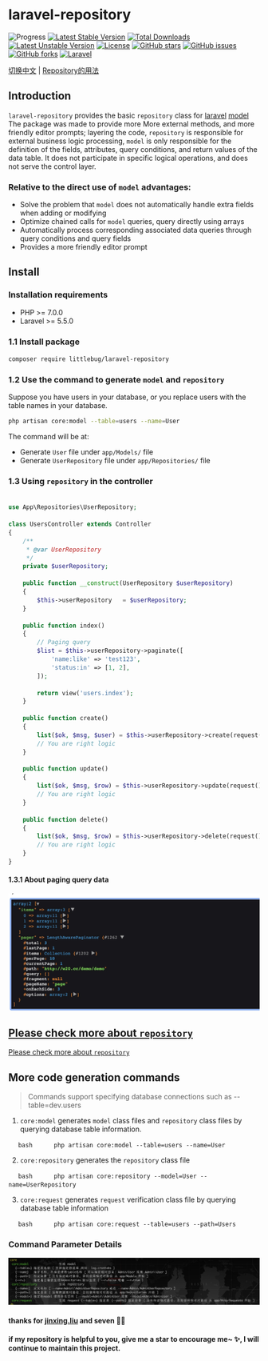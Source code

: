 laravel-repository
==================

![Progress](http://progressed.io/bar/100?title=completed) 
[![Latest Stable Version](https://poser.pugx.org/littlebug/laravel-repository/v/stable)](https://packagist.org/packages/littlebug/laravel-repository)
[![Total Downloads](https://poser.pugx.org/littlebug/laravel-repository/downloads)](https://packagist.org/packages/littlebug/laravel-repository)
[![Latest Unstable Version](https://poser.pugx.org/littlebug/laravel-repository/v/unstable)](https://packagist.org/packages/littlebug/laravel-repository)
[![License](https://poser.pugx.org/littlebug/laravel-repository/license)](https://packagist.org/packages/littlebug/laravel-repository)
[![GitHub stars](https://img.shields.io/github/stars/Wanchaochao/laravel-repository.svg)](https://github.com/Wanchaochao/laravel-repository/stargazers)
[![GitHub issues](https://img.shields.io/github/issues/Wanchaochao/laravel-repository.svg)](https://github.com/Wanchaochao/laravel-repository/issues)
[![GitHub forks](https://img.shields.io/github/forks/Wanchaochao/laravel-repository.svg)](https://github.com/Wanchaochao/laravel-repository/network)
[![Laravel](https://img.shields.io/badge/Laravel%20%5E5.5-support-brightgreen.svg)](https://github.com/laravel/laravel)


[切换中文](/README.zh-CN.md) | [Repository的用法](/docs/Repository.md)

## Introduction

`laravel-repository` provides the basic `repository` class for [laravel](https://laravel.com/)
[model](https://learnku.com/docs/laravel/5.5/eloquent/1332) The package was made to provide more
More external methods, and more friendly editor prompts; layering the code, `repository` is 
responsible for external business logic processing, `model` is only responsible for the definition 
of the fields, attributes, query conditions, and return values of the data table. It does not 
participate in specific logical operations, and does not serve the control layer.


### Relative to the direct use of `model` advantages:

- Solve the problem that `model` does not automatically handle extra fields when adding or modifying
- Optimize chained calls for `model` queries, query directly using arrays
- Automatically process corresponding associated data queries through query conditions and query fields
- Provides a more friendly editor prompt

## Install

### Installation requirements

- PHP >= 7.0.0
- Laravel >= 5.5.0

### 1.1 Install package

```bash
composer require littlebug/laravel-repository
```

### 1.2 Use the command to generate `model` and `repository`

Suppose you have users in your database, or you replace users with the table names in your database.

```bash
php artisan core:model --table=users --name=User
```
The command will be at:

- Generate `User` file under `app/Models/` file
- Generate `UserRepository` file under `app/Repositories/` file

### 1.3 Using `repository` in the controller

```php

use App\Repositories\UserRepository;

class UsersController extends Controller 
{
    /**
     * @var UserRepository
     */
    private $userRepository;
    
    public function __construct(UserRepository $userRepository)
    {
        $this->userRepository   = $userRepository;
    }
    
    public function index()
    {
        // Paging query
        $list = $this->userRepository->paginate([
            'name:like' => 'test123', 
            'status:in' => [1, 2],
        ]);
        
        return view('users.index');
    }
    
    public function create()
    {
        list($ok, $msg, $user) = $this->userRepository->create(request()->all());
        // You are right logic
    }
    
    public function update()
    {
        list($ok, $msg, $row) = $this->userRepository->update(request()->input('id'), request()->all());
        // You are right logic
    }
    
    public function delete()
    {
        list($ok, $msg, $row) = $this->userRepository->delete(request()->input('id'));
        // You are right logic
    }
}

```

#### 1.3.1 About paging query data

![member message 的数据](./docs/data-list.jpg 'member message 的数据')

## [Please check more about `repository`](./docs/Repository.md)
[Please check more about `repository`](./docs/Repository.md)

## More code generation commands

> Commands support specifying database connections such as --table=dev.users

1. `core:model` generates `model` class files and `repository` class files by querying database table information.

     ```bash
     php artisan core:model --table=users --name=User
     ```

2. `core:repository` generates the `repository` class file

     ```bash
     php artisan core:repository --model=User --name=UserRepository
     ```

3. `core:request` generates `request` verification class file by querying database table information

     ```bash
     php artisan core:request --table=users --path=Users
     ```

### Command Parameter Details

![commands of generate code](./docs/commands.png 'core of commands')

#### thanks for [jinxing.liu](https://mylovegy.github.io/blog/) and seven 💐🌹

#### if my repository is helpful to you, give me a star to encourage me~ ✨, I will continue to maintain this project.
